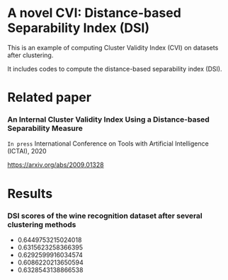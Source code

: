 A novel CVI: Distance-based Separability Index (DSI)
=============
This is an example of computing Cluster Validity Index (CVI) on datasets after clustering.

It includes codes to compute the distance-based separability index (DSI).

Related paper
=============
### An Internal Cluster Validity Index Using a Distance-based Separability Measure

`In press` International Conference on Tools with Artificial Intelligence (ICTAI), 2020

https://arxiv.org/abs/2009.01328

Results
=============
### DSI scores of the wine recognition dataset after several clustering methods
* 0.6449753215024018
* 0.6315623258366395
* 0.6292599916034574
* 0.6086220213650594
* 0.6328543138866538
